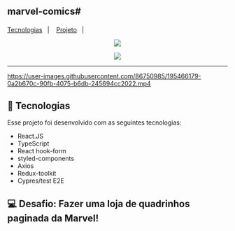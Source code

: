 ## marvel-comics# <p align="center">
  <a href="#-tecnologias">Tecnologias</a>&nbsp;&nbsp;&nbsp;|&nbsp;&nbsp;&nbsp;
  <a href="#-projeto">Projeto</a>&nbsp;&nbsp;&nbsp;|&nbsp;&nbsp;&nbsp;
</p>

<p align="center">

<img src="https://user-images.githubusercontent.com/86750985/195466268-f482c331-06c2-4500-83d7-bb675f9538c6.png">
</p>

<p align="center">


<img src="https://user-images.githubusercontent.com/86750985/195466384-f49c981b-f5b8-492d-ac0e-8c0e2162943b.png">
</p>


</p>

---
  
<p align="center">
  

https://user-images.githubusercontent.com/86750985/195466179-0a2b670c-90fb-4075-b6db-245694cc2022.mp4

</p>





## 🚀 Tecnologias

Esse projeto foi desenvolvido com as seguintes tecnologias:

- React.JS
- TypeScript
- React hook-form
- styled-components
- Axios
- Redux-toolkit
- Cypres/test E2E


## 💻 Desafio: Fazer uma loja de quadrinhos paginada da Marvel!




